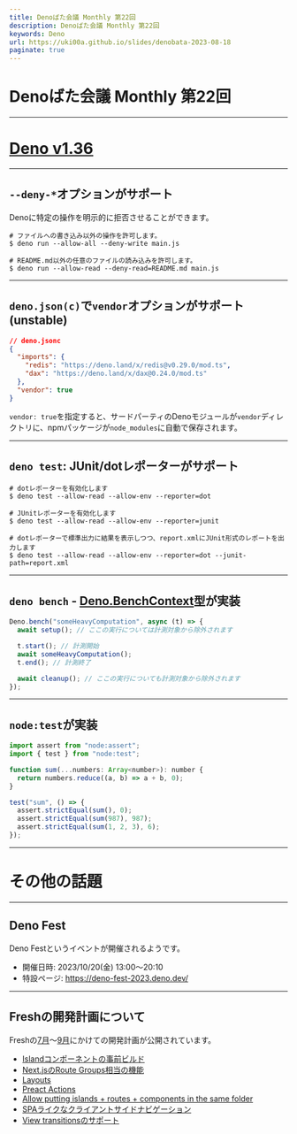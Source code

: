 ```yaml
---
title: Denoばた会議 Monthly 第22回
description: Denoばた会議 Monthly 第22回
keywords: Deno
url: https://uki00a.github.io/slides/denobata-2023-08-18
paginate: true
---
```


# Denoばた会議 Monthly 第22回

<!-- _class: lead -->

---

# [Deno v1.36](https://uki00a.github.io/deno-weekly/articles/deno/v1.36)

<!-- _class: lead -->

---

## `--deny-*`オプションがサポート

Denoに特定の操作を明示的に拒否させることができます。

```shell
# ファイルへの書き込み以外の操作を許可します。
$ deno run --allow-all --deny-write main.js

# README.md以外の任意のファイルの読み込みを許可します。
$ deno run --allow-read --deny-read=README.md main.js
```

---

## `deno.json(c)`で`vendor`オプションがサポート (**unstable**)

```json
// deno.jsonc
{
  "imports": {
    "redis": "https://deno.land/x/redis@v0.29.0/mod.ts",
    "dax": "https://deno.land/x/dax@0.24.0/mod.ts"
  },
  "vendor": true
}
```

`vendor: true`を指定すると、サードパーティのDenoモジュールが`vendor`ディレクトリに、npmパッケージが`node_modules`に自動で保存されます。

---

## `deno test`: JUnit/dotレポーターがサポート

```shell
# dotレポーターを有効化します
$ deno test --allow-read --allow-env --reporter=dot

# JUnitレポーターを有効化します
$ deno test --allow-read --allow-env --reporter=junit

# dotレポーターで標準出力に結果を表示しつつ、report.xmlにJUnit形式のレポートを出力します
$ deno test --allow-read --allow-env --reporter=dot --junit-path=report.xml
```

---

## `deno bench` - [Deno.BenchContext](https://deno.land/api@v1.36.0?s=Deno.BenchContext)型が実装

```typescript
Deno.bench("someHeavyComputation", async (t) => {
  await setup(); // ここの実行については計測対象から除外されます

  t.start(); // 計測開始
  await someHeavyComputation();
  t.end(); // 計測終了

  await cleanup(); // ここの実行についても計測対象から除外されます
});
```

---

## `node:test`が実装

```javascript
import assert from "node:assert";
import { test } from "node:test";

function sum(...numbers: Array<number>): number {
  return numbers.reduce((a, b) => a + b, 0);
}

test("sum", () => {
  assert.strictEqual(sum(), 0);
  assert.strictEqual(sum(987), 987);
  assert.strictEqual(sum(1, 2, 3), 6);
});
```

---

# その他の話題

<!-- _class: lead -->

---

## Deno Fest

Deno Festというイベントが開催されるようです。

- 開催日時: 2023/10/20(金) 13:00〜20:10
- 特設ページ: https://deno-fest-2023.deno.dev/

---

## Freshの開発計画について

Freshの[7月](https://github.com/denoland/fresh/issues/1485)〜[9月](https://github.com/denoland/fresh/issues/1618)にかけての開発計画が公開されています。

- [Islandコンポーネントの事前ビルド](https://github.com/denoland/fresh/issues/1062)
- [Next.jsのRoute Groups相当の機能](https://github.com/denoland/fresh/issues/1150)
- [Layouts](https://github.com/denoland/fresh/issues/403)
- [Preact Actions](https://zenn.dev/uki00a/articles/frontend-development-in-deno-2023-summer)
- [Allow putting islands + routes + components in the same folder](https://github.com/denoland/fresh/issues/1486)
- [SPAライクなクライアントサイドナビゲーション](https://github.com/denoland/fresh/issues/1609)
- [View transitionsのサポート](https://github.com/denoland/fresh/pull/1532)
